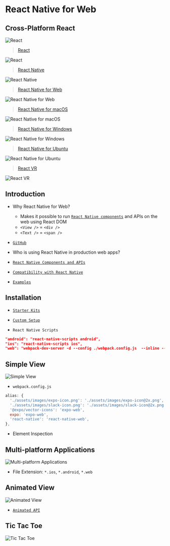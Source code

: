 # React Native for Web

## Cross-Platform React

![React](screenshots/2011-2013.png)

> [React](https://reactjs.org/)

![React](screenshots/2013-03.png)

> [React Native](https://facebook.github.io/react-native/)

![React Native](screenshots/2015-03.png)

> [React Native for Web](https://github.com/necolas/react-native-web)

![React Native for Web](screenshots/2016-02.png)

> [React Native for macOS](https://github.com/ptmt/react-native-macos)

![React Native for macOS](screenshots/2016-03.png)

> [React Native for Windows](https://github.com/Microsoft/react-native-windows)

![React Native for Windows](screenshots/2016-04.png)

> [React Native for Ubuntu](https://github.com/CanonicalLtd/react-native/blob/ubuntu/README-ubuntu.md)

![React Native for Ubuntu](screenshots/2016-08.png)

> [React VR](https://facebook.github.io/react-360/)

![React VR](screenshots/2017-04.png)

## Introduction

- Why React Native for Web?
	- Makes it possible to run [`React Native components`](https://facebook.github.io/react-native/docs/components-and-apis.html) and APIs on the web using React DOM
	- `<View />` = `<div />`
	- `<Text />` = `<span />`

- [`GitHub`](https://github.com/necolas/react-native-web#react-native-for-web)

- Who is using React Native in production web apps?

- [`React Native Components and APIs`](https://facebook.github.io/react-native/docs/components-and-apis.html)

- [`Compatibility with React Native`](https://github.com/necolas/react-native-web#compatibility-with-react-native)

- [`Examples`](http://necolas.github.io/react-native-web/examples/)

## Installation

- [`Starter Kits`](https://github.com/necolas/react-native-web/blob/master/packages/website/guides/getting-started.md#starter-kits)

- [`Custom Setup`](https://github.com/necolas/react-native-web/blob/master/packages/website/guides/getting-started.md#configuring-a-module-bundler)

- `React Native Scripts`

```json
"android": "react-native-scripts android",
"ios": "react-native-scripts ios",
"web": "webpack-dev-server -d --config ./webpack.config.js  --inline --hot --colors --content-base public/ --history-api-fallback",
```

## Simple View

![Simple View](screenshots/simple-view.png)

- `webpack.config.js`

```javascript
alias: {
  './assets/images/expo-icon.png': './assets/images/expo-icon@2x.png',
  './assets/images/slack-icon.png': './assets/images/slack-icon@2x.png',
  '@expo/vector-icons': 'expo-web',
  expo: 'expo-web',
  'react-native': 'react-native-web',
},
```

- Element Inspection

## Multi-platform Applications

![Multi-platform Applications](screenshots/multi-platform-applications.png)

- File Extension: `*.ios`, `*.android`, `*.web`

## Animated View

![Animated View](screenshots/animated-view.png)

- [`Animated API`](http://necolas.github.io/react-native-web/examples/)

## Tic Tac Toe

![Tic Tac Toe](screenshots/tic-tac-toe.png)
